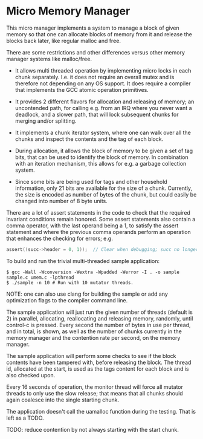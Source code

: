 # Micro Memory Manager

This micro manager implements a system to manage a block of given
memory so that one can allocate blocks of memory from it and release the
blocks back later, like regular malloc and free.

There are some restrictions and other differences versus other memory
manager systems like malloc/free.

* It allows multi threaded operation by implementing micro locks in each
  chunk separately. I.e. it does not require an overall mutex and is
  therefore not depending on any OS support. It does require a compiler that
  implements the GCC atomic operation primitives.

* It provides 2 different flavors for allocation and releasing of memory;
  an uncontended path, for calling e.g. from an IRQ where you never want a
  deadlock, and a slower path, that will lock subsequent chunks for merging
  and/or splitting.

* It implements a chunk iterator system, where one can walk over all the
  chunks and inspect the contents and the tag of each block.

* During allocation, it allows the block of memory to be given a set of tag
  bits, that can be used to identify the block of memory. In combination
  with an iteration mechanism, this allows for e.g. a garbage collection
  system.

* Since some bits are being used for tags and other household information,
  only 21 bits are available for the size of a chunk. Currently, the size is
  encoded as number of bytes of the chunk, but could easily be changed into
  number of 8 byte units.

There are a lot of assert statements in the code to check that the required
invariant conditions remain honored. Some assert statements also contain a
comma operator, with the last operand being a 1, to satisfy the assert
statement and where the previous comma operands perform an operation that
enhances the checking for errors; e.g.

```C
assert((succ->header = 0, 1));  // Clear when debugging; succ no longer exists.
```

To build and run the trivial multi-threaded sample application:

```
$ gcc -Wall -Wconversion -Wextra -Wpadded -Werror -I . -o sample sample.c umem.c -lpthread
$ ./sample -n 10 # Run with 10 mutator threads.
```

NOTE: one can also use clang for building the sample or add any
optimization flags to the compiler command line.

The sample application will just run the given number of threads (default is
2) in parallel, allocating, reallocating and releasing memory, randomly,
until control-c is pressed. Every second the number of bytes in use per thread,
and in total, is shown, as well as the number of chunks currently in the memory
manager and the contention rate per second, on the memory manager.

The sample application will perform some checks to see if the block
contents have been tampered with, before releasing the block. The
thread id, allocated at the start, is used as the tags content for each
block and is also checked upon.

Every 16 seconds of operation, the monitor thread will force all mutator
threads to only use the slow release; that means that all chunks should
again coalesce into the single starting chunk.

The application doesn't call the uamalloc function during the testing. That
is left as a TODO.

TODO: reduce contention by not always starting with the start chunk.

